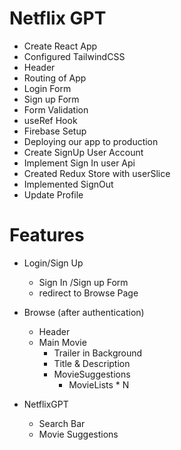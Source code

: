 # Netflix GPT

- Create React App
- Configured TailwindCSS
- Header
- Routing of App
- Login Form
- Sign up Form
- Form Validation
- useRef Hook
- Firebase Setup
- Deploying our app to production
- Create SignUp User Account
- Implement Sign In user Api
- Created Redux Store with userSlice
- Implemented SignOut
- Update Profile

# Features

- Login/Sign Up

  - Sign In /Sign up Form
  - redirect to Browse Page

- Browse (after authentication)

  - Header
  - Main Movie
    - Trailer in Background
    - Title & Description
    - MovieSuggestions
      - MovieLists \* N

- NetflixGPT
  - Search Bar
  - Movie Suggestions
